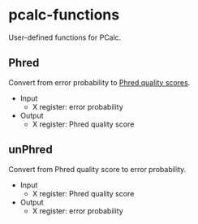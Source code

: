 # pcalc-functions
User-defined functions for PCalc.

## Phred

Convert from error probability to [Phred quality scores](https://en.wikipedia.org/wiki/Phred_quality_score).

- Input
  - X register: error probability
- Output
  - X register: Phred quality score

## unPhred

Convert from Phred quality score to error probability.

- Input
  - X register: Phred quality score
- Output
  - X register: error probability
